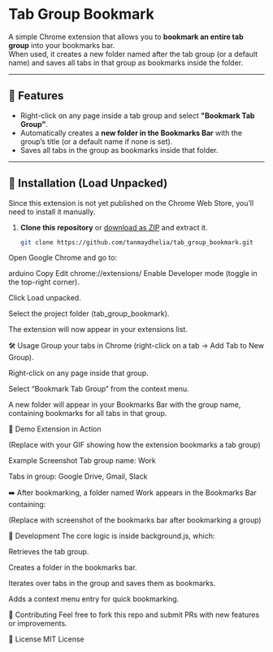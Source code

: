 # Tab Group Bookmark

A simple Chrome extension that allows you to **bookmark an entire tab group** into your bookmarks bar.  
When used, it creates a new folder named after the tab group (or a default name) and saves all tabs in that group as bookmarks inside the folder.

---

## 🚀 Features
- Right-click on any page inside a tab group and select **"Bookmark Tab Group"**.
- Automatically creates a **new folder in the Bookmarks Bar** with the group’s title (or a default name if none is set).
- Saves all tabs in the group as bookmarks inside that folder.

---

## 📂 Installation (Load Unpacked)
Since this extension is not yet published on the Chrome Web Store, you’ll need to install it manually.

1. **Clone this repository** or [download as ZIP](https://github.com/tanmaydhelia/tab_group_bookmark/archive/refs/heads/main.zip) and extract it.
   ```bash
   git clone https://github.com/tanmaydhelia/tab_group_bookmark.git
Open Google Chrome and go to:

arduino
Copy
Edit
chrome://extensions/
Enable Developer mode (toggle in the top-right corner).

Click Load unpacked.

Select the project folder (tab_group_bookmark).

The extension will now appear in your extensions list.

🛠️ Usage
Group your tabs in Chrome (right-click on a tab → Add Tab to New Group).

Right-click on any page inside that group.

Select “Bookmark Tab Group” from the context menu.

A new folder will appear in your Bookmarks Bar with the group name, containing bookmarks for all tabs in that group.

📸 Demo
Extension in Action

(Replace with your GIF showing how the extension bookmarks a tab group)

Example Screenshot
Tab group name: Work

Tabs in group: Google Drive, Gmail, Slack

➡️ After bookmarking, a folder named Work appears in the Bookmarks Bar containing:

(Replace with screenshot of the bookmarks bar after bookmarking a group)

🔧 Development
The core logic is inside background.js, which:

Retrieves the tab group.

Creates a folder in the bookmarks bar.

Iterates over tabs in the group and saves them as bookmarks.

Adds a context menu entry for quick bookmarking.

🤝 Contributing
Feel free to fork this repo and submit PRs with new features or improvements.

📜 License
MIT License
